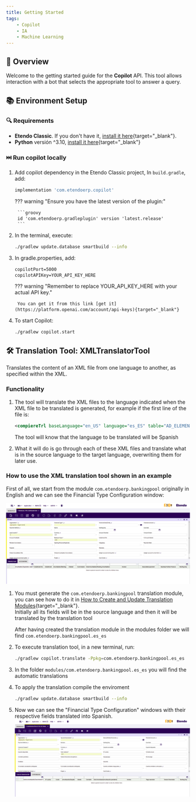 ```yaml
---
title: Getting Started
tags:
    - Copilot
    - IA
    - Machine Learning
---
```

## 🚀 Overview

Welcome to the getting started guide for the **Copilot** API. This tool allows interaction with a bot that selects the appropriate tool to answer a query.

## 📚 Environment Setup

### 🔍 Requirements
- **Etendo Classic**. If you don't have it, [install it here](/docs/developer-guide/etendo-classic/getting-started/installation/install-etendo-development-environment/){target="_blank"}.
- **Python** versión ^3.10, [install it here](https://www.python.org/downloads/){target="_blank"}

### ⏭️ Run copilot locally

1. Add copilot dependency in the Etendo Classic project, In `build.gradle`, add:
    ```groovy
    implementation 'com.etendoerp.copilot'
    ```

    ??? warning "Ensure you have the latest version of the plugin:"
        
        ```groovy
        id 'com.etendoerp.gradleplugin' version 'latest.release'
        ```

2. In the terminal, execute:
    ```bash
    ./gradlew update.database smartbuild --info
    ```

3. In gradle.properties, add:
    ```
    copilotPort=5000
    copilotAPIKey=YOUR_API_KEY_HERE
    ```

    ??? warning "Remember to replace YOUR_API_KEY_HERE with your actual API key."

        You can get it from this link [get it](https://platform.openai.com/account/api-keys){target="_blank"}

4. To start Copilot:

    ```bash
    ./gradlew copilot.start
    ```

## 🛠 Translation Tool: XMLTranslatorTool

Translates the content of an XML file from one language to another, as specified within the XML.  

### Functionality

1. The tool will translate the XML files to the language indicated when the XML file to be translated is generated, for example if the first line of the file is:

    ```xml
    <compiereTrl baseLanguage="en_US" language="es_ES" table="AD_ELEMENT" version="">
    ```

    The tool will know that the language to be translated will be Spanish

2. What it will do is go through each of these XML files and translate what is in the source language to the target language, overwriting them for later use.

### How to use the XML translation tool shown in an example

First of all, we start from the module `com.etendoerp.bankingpool` originally in English and we can see the Financial Type Configuration window:

![](/docs/assets/developer-guide/etendo-copilot/getting-started/banking-pool-en.png)

1. You must generate the `com.etendoerp.bankingpool` translation module, you can see how to do it in [How to Create and Update Translation Modules](/docs/developer-guide/etendo-classic/how-to-guides/how-to-create-and-update-translation-modules/){target="_blank"}. <br> Initially all its fields will be in the source language and then it will be translated by the translation tool
  
    After having created the translation module in the modules folder we will find `com.etendoerp.bankingpool.es_es`

2.  To execute translation tool, in a new terminal, run:
    ```bash
    ./gradlew copilot.translate -Ppkg=com.etendoerp.bankingpool.es_es
    ```

3. In the folder ```modules/com.etendoerp.bankingpool.es_es``` you will find the automatic translations

4. To apply the translation compile the enviroment
    ```bash
    ./gradlew update.database smartbuild --info
    ```

5. Now we can see the "Financial Type Configuration" windows with their respective fields translated into Spanish.
    ![](/docs/assets/developer-guide/etendo-copilot/getting-started/banking-pool-es.png)



